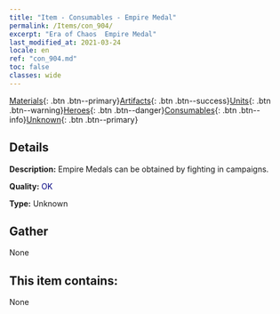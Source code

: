```yaml
---
title: "Item - Consumables - Empire Medal"
permalink: /Items/con_904/
excerpt: "Era of Chaos  Empire Medal"
last_modified_at: 2021-03-24
locale: en
ref: "con_904.md"
toc: false
classes: wide
---
```

 [Materials](/Items/){: .btn .btn--primary}[Artifacts](/Items/Artifacts/){: .btn .btn--success}[Units](/Items/Units/){: .btn .btn--warning}[Heroes](/Items/Heroes/){: .btn .btn--danger}[Consumables](/Items/Consumables/){: .btn .btn--info}[Unknown](/Items/Unknown/){: .btn .btn--primary}

## Details
 **Description:** Empire Medals can be obtained by fighting in campaigns.

 **Quality:** <span style="color: #000080">OK</span>

 **Type:** Unknown

## Gather

  None

## This item contains:

  None

